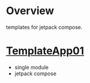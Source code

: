 # Overview
templates for jetpack compose.

# [TemplateApp01](https://github.com/LeoAndo/android-compose-templates/tree/main/TemplateApp01)

- single module
- jetpack compose
